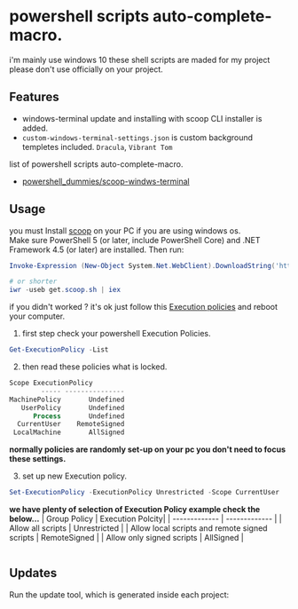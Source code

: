 # powershell scripts auto-complete-macro.

i'm mainly use windows 10 these shell scripts are maded for my project please don't use officially on your project.

## Features

* windows-terminal update and installing with scoop CLI installer is added.
* `custom-windows-terminal-settings.json` is custom background templetes included. `Dracula`, `Vibrant Tom`


list of powershell scripts auto-complete-macro.

* [powershell_dummies/scoop-windws-terminal](https://github.com/github01main/powershell_dummies/tree/main/scoop-windows-terminal)


## Usage
you must Install [scoop](https://scoop.sh/) on your PC if you are using windows os.<br/>
Make sure PowerShell 5 (or later, include PowerShell Core) and .NET Framework 4.5 (or later) are installed. Then run:
```powershell
Invoke-Expression (New-Object System.Net.WebClient).DownloadString('https://get.scoop.sh')

# or shorter
iwr -useb get.scoop.sh | iex
```
if you didn't worked ? it's ok just follow this [Execution policies](https://docs.microsoft.com/en-us/powershell/module/microsoft.powershell.core/about/about_execution_policies?view=powershell-7.2) and reboot your computer.

1. first step check your powershell Execution Policies.
```powershell
Get-ExecutionPolicy -List
```

2. then read these policies what is locked.
```powershell
Scope ExecutionPolicy
        ----- ---------------
MachinePolicy       Undefined
   UserPolicy       Undefined
      Process       Undefined
  CurrentUser    RemoteSigned
 LocalMachine       AllSigned
```
**normally policies are randomly set-up on your pc you don't need to focus these settings.**

3. set up new Execution policy.
```powershell
Set-ExecutionPolicy -ExecutionPolicy Unrestricted -Scope CurrentUser
```
**we have plenty of selection of Execution Policy example check the below...**
| Group Policy | Execution Polcity|
| ------------- | ------------- |
| Allow all scripts | Unrestricted |
| Allow local scripts and remote signed scripts | RemoteSigned |
| Allow only signed scripts | AllSigned |

```powershell

```
## Updates

Run the update tool, which is generated inside each project:

```powershell

```
